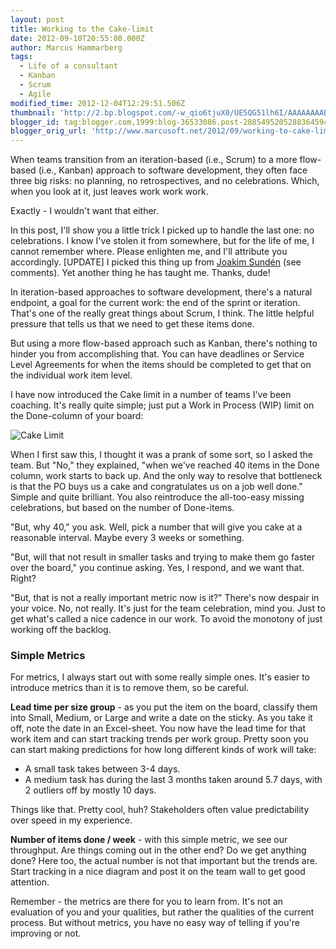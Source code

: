 ```yaml
---
layout: post
title: Working to the Cake-limit
date: 2012-09-10T20:55:00.000Z
author: Marcus Hammarberg
tags:
  - Life of a consultant
  - Kanban
  - Scrum
  - Agile
modified_time: 2012-12-04T12:29:51.506Z
thumbnail: 'http://2.bp.blogspot.com/-w_qio6tjuX0/UE5QG51lh6I/AAAAAAAABT8/8rmkm_bNWcw/s72-c/Screen+Shot+2012-09-10+at+22.39.42.png'
blogger_id: tag:blogger.com,1999:blog-36533086.post-2885495205288364594
blogger_orig_url: 'http://www.marcusoft.net/2012/09/working-to-cake-limit.html'
---
```


When teams transition from an iteration-based (i.e., Scrum) to a more flow-based (i.e., Kanban) approach to software development, they often face three big risks: no planning, no retrospectives, and no celebrations. Which, when you look at it, just leaves work work work.

Exactly - I wouldn't want that either.

In this post, I'll show you a little trick I picked up to handle the last one: no celebrations. I know I've stolen it from somewhere, but for the life of me, I cannot remember where. Please enlighten me, and I'll attribute you accordingly. [UPDATE] I picked this thing up from [Joakim Sundén](http://joakimsunden.com/) (see comments). Yet another thing he has taught me. Thanks, dude!

In iteration-based approaches to software development, there's a natural endpoint, a goal for the current work: the end of the sprint or iteration. That's one of the really great things about Scrum, I think. The little helpful pressure that tells us that we need to get these items done.

But using a more flow-based approach such as Kanban, there's nothing to hinder you from accomplishing that. You can have deadlines or Service Level Agreements for when the items should be completed to get that on the individual work item level.

I have now introduced the Cake limit in a number of teams I've been coaching. It's really quite simple; just put a Work in Process (WIP) limit on the Done-column of your board:

![Cake Limit](http://2.bp.blogspot.com/-w_qio6tjuX0/UE5QG51lh6I/AAAAAAAABT8/8rmkm_bNWcw/s320/Screen+Shot+2012-09-10+at+22.39.42.png)

When I first saw this, I thought it was a prank of some sort, so I asked the team. But "No," they explained, "when we've reached 40 items in the Done column, work starts to back up. And the only way to resolve that bottleneck is that the PO buys us a cake and congratulates us on a job well done." Simple and quite brilliant. You also reintroduce the all-too-easy missing celebrations, but based on the number of Done-items.

"But, why 40," you ask. Well, pick a number that will give you cake at a reasonable interval. Maybe every 3 weeks or something.

"But, will that not result in smaller tasks and trying to make them go faster over the board," you continue asking. Yes, I respond, and we want that. Right?

"But, that is not a really important metric now is it?" There's now despair in your voice. No, not really. It's just for the team celebration, mind you. Just to get what's called a nice cadence in our work. To avoid the monotony of just working off the backlog.

### Simple Metrics

For metrics, I always start out with some really simple ones. It's easier to introduce metrics than it is to remove them, so be careful.

**Lead time per size group** - as you put the item on the board, classify them into Small, Medium, or Large and write a date on the sticky. As you take it off, note the date in an Excel-sheet. You now have the lead time for that work item and can start tracking trends per work group. Pretty soon you can start making predictions for how long different kinds of work will take:
  - A small task takes between 3-4 days.
  - A medium task has during the last 3 months taken around 5.7 days, with 2 outliers off by mostly 10 days.

Things like that. Pretty cool, huh? Stakeholders often value predictability over speed in my experience.

**Number of items done / week** - with this simple metric, we see our throughput. Are things coming out in the other end? Do we get anything done? Here too, the actual number is not that important but the trends are. Start tracking in a nice diagram and post it on the team wall to get good attention.

Remember - the metrics are there for you to learn from. It's not an evaluation of you and your qualities, but rather the qualities of the current process. But without metrics, you have no easy way of telling if you're improving or not.
